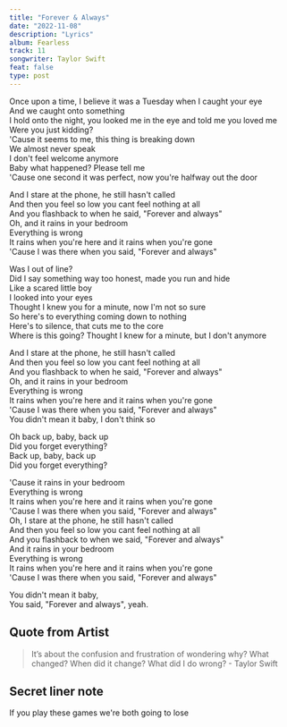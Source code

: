 ```yaml
---
title: "Forever & Always"
date: "2022-11-08"
description: "Lyrics"
album: Fearless
track: 11
songwriter: Taylor Swift
feat: false
type: post
---
```


<p className="verse-one">
Once upon a time, I believe it was a Tuesday when I caught your eye <br />
And we caught onto something <br />
I hold onto the night, you looked me in the eye and told me you loved me <br />
Were you just kidding? <br />
'Cause it seems to me, this thing is breaking down <br />
We almost never speak <br />
I don't feel welcome anymore <br />
Baby what happened? Please tell me <br />
'Cause one second it was perfect, now you're halfway out the door <br />
</p>
<p className="chorus">
And I stare at the phone, he still hasn't called <br />
And then you feel so low you cant feel nothing at all <br />
And you flashback to when he said, "Forever and always" <br />
Oh, and it rains in your bedroom <br />
Everything is wrong <br />
It rains when you're here and it rains when you're gone <br />
'Cause I was there when you said, "Forever and always" <br />
</p>
<p className="verse-two">
Was I out of line? <br />
Did I say something way too honest, made you run and hide <br />
Like a scared little boy <br />
I looked into your eyes <br />
Thought I knew you for a minute, now I'm not so sure <br />
So here's to everything coming down to nothing <br />
Here's to silence, that cuts me to the core <br />
Where is this going? Thought I knew for a minute, but I don't anymore <br />
</p>
<p className="chorus">
And I stare at the phone, he still hasn't called <br />
And then you feel so low you cant feel nothing at all <br />
And you flashback to when he said, "Forever and always" <br />
Oh, and it rains in your bedroom <br />
Everything is wrong <br />
It rains when you're here and it rains when you're gone <br />
'Cause I was there when you said, "Forever and always" <br />
You didn't mean it baby, I don't think so <br />
</p>
<p className="chorus">
Oh back up, baby, back up <br />
Did you forget everything? <br />
Back up, baby, back up <br />
Did you forget everything? <br />
</p>
<p className="chorus">
'Cause it rains in your bedroom <br />
Everything is wrong <br />
It rains when you're here and it rains when you're gone <br />
'Cause I was there when you said, "Forever and always" <br />
Oh, I stare at the phone, he still hasn't called <br />
And then you feel so low you cant feel nothing at all <br />
And you flashback to when we said, "Forever and always" <br />
And it rains in your bedroom <br />
Everything is wrong <br />
It rains when you're here and it rains when you're gone <br />
'Cause I was there when you said, "Forever and always" <br />
</p>
<p className="outro">
You didn't mean it baby, <br />
You said, "Forever and always", yeah. <br />
</p>

## Quote from Artist

<blockquote>
It’s about the confusion and frustration of wondering why? What changed? When did it change? What did I do wrong? - Taylor Swift
</blockquote>

## Secret liner note

If you play these games we're both going to lose
